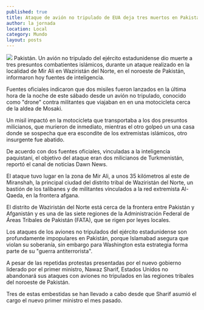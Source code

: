 ```yaml
---
published: true
title: Ataque de avión no tripulado de EUA deja tres muertos en Pakistán
author: la jornada
location: Local
category: Mundo
layout: posts
---
```


![](http://i.imgur.com/pdJmZwOm.jpg)
Pakistán. Un avión no tripulado del ejército estadunidense dio muerte a tres presuntos combatientes islámicos, durante un ataque realizado en la localidad de Mir Ali en Waziristán del Norte, en el noroeste de Pakistán, informaron hoy fuentes de inteligencia.

Fuentes oficiales indicaron que dos misiles fueron lanzados en la última hora de la noche de este sábado desde un avión no tripulado, conocido como "drone" contra militantes que viajaban en en una motocicleta cerca de la aldea de Mosaki.

Un misil impactó en la motocicleta que transportaba a los dos presuntos milicianos, que murieron de inmediato, mientras el otro golpeó un una casa donde se sospecha que era escondite de los extremistas islámicos, otro insurgente fue abatido.

De acuerdo con dos fuentes oficiales, vinculadas a la inteligencia paquistaní, el objetivo del ataque eran dos milicianos de Turkmenistán, reportó el canal de noticias Dawn News.

El ataque tuvo lugar en la zona de Mir Ali, a unos 35 kilómetros al este de Miranshah, la principal ciudad del distrito tribal de Waziristán del Norte, un bastión de los talibanes y de militantes vinculados a la red extremista Al-Qaeda, en la frontera afgana.

El distrito de Waziristán del Norte está cerca de la frontera entre Pakistán y Afganistán y es una de las siete regiones de la Administración Federal de Áreas Tribales de Pakistán (FATA), que se rigen por leyes locales.

Los ataques de los aviones no tripulados del ejército estadunidense son profundamente impopulares en Pakistán, porque Islamabad asegura que violan su soberanía, sin embargo para Washington esta estrategia forma parte de su "guerra antiterrorista".

A pesar de las repetidas protestas presentadas por el nuevo gobierno liderado por el primer ministro, Nawaz Sharif, Estados Unidos no abandonará sus ataques con aviones no tripulados en las regiones tribales del noroeste de Pakistán.

Tres de estas embestidas se han llevado a cabo desde que Sharif asumió el cargo el nuevo primer ministro el mes pasado.

